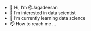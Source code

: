 - 👋 Hi, I’m @Jagadeesan
- 👀 I’m interested in data scientist
- 🌱 I’m currently learning data science 
- 📫 How to reach me ...

<!---
JagadeesanRanganathan/JagadeesanRanganathan is a ✨ special ✨ repository because its `README.md` (this file) appears on your GitHub profile.
You can click the Preview link to take a look at your changes.
--->
